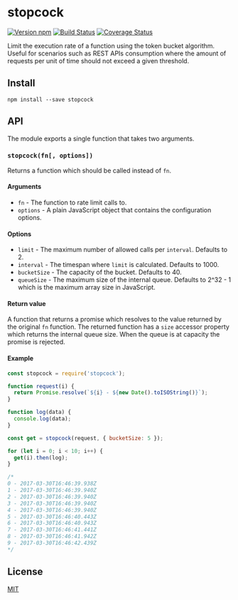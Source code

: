 # stopcock

[![Version npm][npm-stopcock-badge]][npm-stopcock]
[![Build Status][ci-stopcock-badge]][ci-stopcock]
[![Coverage Status][coverage-stopcock-badge]][coverage-stopcock]

Limit the execution rate of a function using the token bucket algorithm. Useful
for scenarios such as REST APIs consumption where the amount of requests per
unit of time should not exceed a given threshold.

## Install

```
npm install --save stopcock
```

## API

The module exports a single function that takes two arguments.

### `stopcock(fn[, options])`

Returns a function which should be called instead of `fn`.

#### Arguments

- `fn` - The function to rate limit calls to.
- `options` - A plain JavaScript object that contains the configuration options.

#### Options

- `limit` - The maximum number of allowed calls per `interval`. Defaults to 2.
- `interval` - The timespan where `limit` is calculated. Defaults to 1000.
- `bucketSize` - The capacity of the bucket. Defaults to 40.
- `queueSize` - The maximum size of the internal queue. Defaults to 2^32 - 1
  which is the maximum array size in JavaScript.

#### Return value

A function that returns a promise which resolves to the value returned by the
original `fn` function. The returned function has a `size` accessor property
which returns the internal queue size. When the queue is at capacity the promise
is rejected.

#### Example

```js
const stopcock = require('stopcock');

function request(i) {
  return Promise.resolve(`${i} - ${new Date().toISOString()}`);
}

function log(data) {
  console.log(data);
}

const get = stopcock(request, { bucketSize: 5 });

for (let i = 0; i < 10; i++) {
  get(i).then(log);
}

/*
0 - 2017-03-30T16:46:39.938Z
1 - 2017-03-30T16:46:39.940Z
2 - 2017-03-30T16:46:39.940Z
3 - 2017-03-30T16:46:39.940Z
4 - 2017-03-30T16:46:39.940Z
5 - 2017-03-30T16:46:40.443Z
6 - 2017-03-30T16:46:40.943Z
7 - 2017-03-30T16:46:41.441Z
8 - 2017-03-30T16:46:41.942Z
9 - 2017-03-30T16:46:42.439Z
*/
```

## License

[MIT](LICENSE)

[npm-stopcock-badge]: https://img.shields.io/npm/v/stopcock.svg
[npm-stopcock]: https://www.npmjs.com/package/stopcock
[ci-stopcock-badge]:
  https://img.shields.io/github/workflow/status/lpinca/stopcock/CI/master?label=CI
[ci-stopcock]:
  https://github.com/lpinca/stopcock/actions?query=workflow%3ACI+branch%3Amaster
[coverage-stopcock-badge]:
  https://img.shields.io/coveralls/lpinca/stopcock/master.svg
[coverage-stopcock]: https://coveralls.io/r/lpinca/stopcock?branch=master

